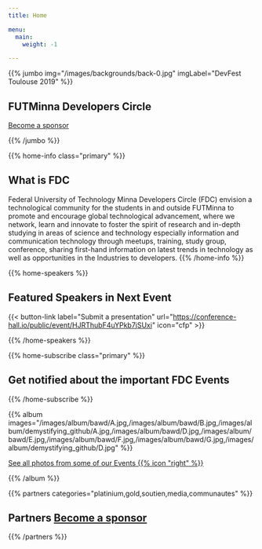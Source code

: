 ```yaml
---
title: Home

menu:
  main:
    weight: -1

---
```



{{% jumbo img="/images/backgrounds/back-0.jpg" imgLabel="DevFest Toulouse 2019" %}}

## FUTMinna Developers Circle

<a class="btn primary btn-lg" style="margin-top: 1em;" href="https://drive.google.com/file/d/1td_9Cr1b2JZvv0bCpOCJNDsEWgVgEp2Y/view?usp=sharing" target="_blank">Become a sponsor</a>


{{% /jumbo %}}



{{% home-info class="primary" %}}
## What is FDC

Federal University of Technology Minna Developers Circle (FDC) envision a technological community for the students in and outside FUTMinna to promote and encourage global technological advancement, where we network, learn and innovate to foster the spirit of research and in-depth studying in areas of science and technology especially information and communication technology through meetups, training, study group, conference, sharing first-hand information on latest trends in technology as well as opportunities in the Industries to developers.
{{% /home-info %}}



<!-- ... -->



{{% home-speakers %}}
## Featured Speakers in Next Event


{{< button-link label="Submit a presentation"
                url="https://conference-hall.io/public/event/HJRThubF4uYPkb7jSUxi"
                icon="cfp" >}}

<!-- ...

{{< button-link label="See all speakers"
                url="./speakers"
                icon="right" >}}
-->

{{% /home-speakers %}}


<!-- ... -->

{{% home-subscribe  class="primary" %}}

## Get notified about the important FDC Events

{{% /home-subscribe %}}

<!-- ... -->


{{% album images="/images/album/bawd/A.jpg,/images/album/bawd/B.jpg,/images/album/demystifying_github/A.jpg,/images/album/bawd/D.jpg,/images/album/bawd/E.jpg,/images/album/bawd/F.jpg,/images/album/bawd/G.jpg,/images/album/demystifying_github/D.jpg" %}}


<a class="btn primary" target="_blank" rel="noopener" href="https://photos.app.goo.gl/oxABKDMXX9qk5uBP7">
    See all photos from some of our Events
    {{% icon "right" %}}
</a>

{{% /album  %}}

<!-- ... -->

{{% partners categories="platinium,gold,soutien,media,communautes" %}}
## Partners <a class="btn primary btn-lg" style="margin-top: 1em;" href="https://drive.google.com/file/d/1td_9Cr1b2JZvv0bCpOCJNDsEWgVgEp2Y/view?usp=sharing" target="_blank">Become a sponsor</a>

{{% /partners %}}
